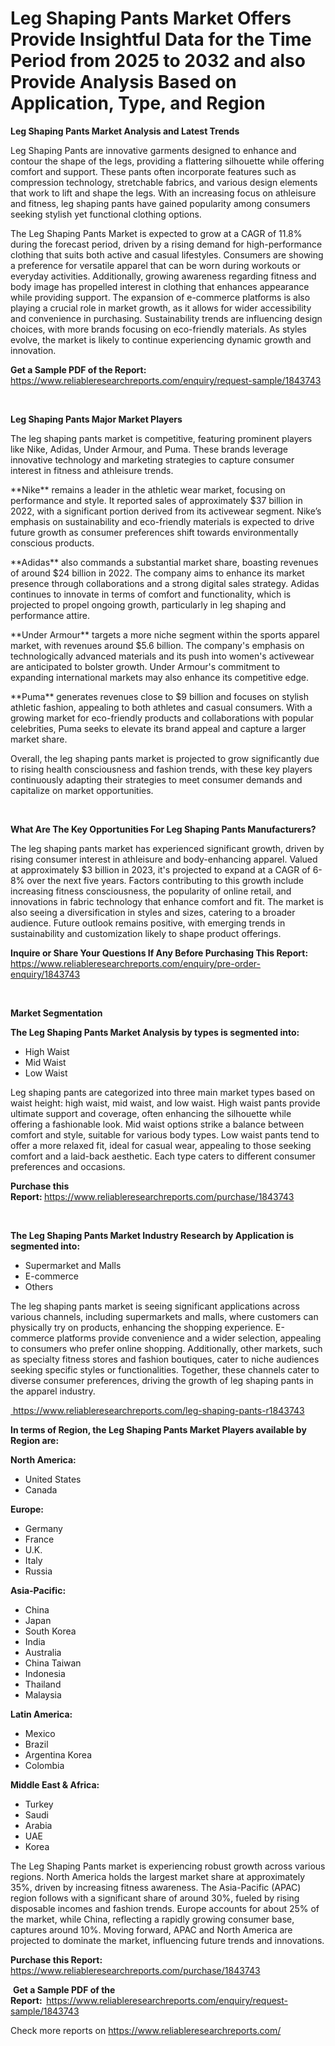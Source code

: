 <p><h1>Leg Shaping Pants Market Offers Provide Insightful Data for the Time Period from 2025 to 2032 and also Provide Analysis Based on Application, Type, and Region</h1></p><p><strong>Leg Shaping Pants Market Analysis and Latest Trends</strong></p>
<p><p>Leg Shaping Pants are innovative garments designed to enhance and contour the shape of the legs, providing a flattering silhouette while offering comfort and support. These pants often incorporate features such as compression technology, stretchable fabrics, and various design elements that work to lift and shape the legs. With an increasing focus on athleisure and fitness, leg shaping pants have gained popularity among consumers seeking stylish yet functional clothing options.</p><p>The Leg Shaping Pants Market is expected to grow at a CAGR of 11.8% during the forecast period, driven by a rising demand for high-performance clothing that suits both active and casual lifestyles. Consumers are showing a preference for versatile apparel that can be worn during workouts or everyday activities. Additionally, growing awareness regarding fitness and body image has propelled interest in clothing that enhances appearance while providing support. The expansion of e-commerce platforms is also playing a crucial role in market growth, as it allows for wider accessibility and convenience in purchasing. Sustainability trends are influencing design choices, with more brands focusing on eco-friendly materials. As styles evolve, the market is likely to continue experiencing dynamic growth and innovation.</p></p>
<p><strong>Get a Sample PDF of the Report:&nbsp;</strong> <a href="https://www.reliableresearchreports.com/enquiry/request-sample/1843743?utm_campaign=2393&utm_medium=2&utm_source=Github&utm_content=ia&utm_term=10022025&utm_id=leg-shaping-pants">https://www.reliableresearchreports.com/enquiry/request-sample/1843743</a></p>
<p>&nbsp;</p>
<p><strong>Leg Shaping Pants Major Market Players</strong></p>
<p><p>The leg shaping pants market is competitive, featuring prominent players like Nike, Adidas, Under Armour, and Puma. These brands leverage innovative technology and marketing strategies to capture consumer interest in fitness and athleisure trends.</p><p>**Nike** remains a leader in the athletic wear market, focusing on performance and style. It reported sales of approximately $37 billion in 2022, with a significant portion derived from its activewear segment. Nike’s emphasis on sustainability and eco-friendly materials is expected to drive future growth as consumer preferences shift towards environmentally conscious products.</p><p>**Adidas** also commands a substantial market share, boasting revenues of around $24 billion in 2022. The company aims to enhance its market presence through collaborations and a strong digital sales strategy. Adidas continues to innovate in terms of comfort and functionality, which is projected to propel ongoing growth, particularly in leg shaping and performance attire.</p><p>**Under Armour** targets a more niche segment within the sports apparel market, with revenues around $5.6 billion. The company's emphasis on technologically advanced materials and its push into women's activewear are anticipated to bolster growth. Under Armour's commitment to expanding international markets may also enhance its competitive edge.</p><p>**Puma** generates revenues close to $9 billion and focuses on stylish athletic fashion, appealing to both athletes and casual consumers. With a growing market for eco-friendly products and collaborations with popular celebrities, Puma seeks to elevate its brand appeal and capture a larger market share.</p><p>Overall, the leg shaping pants market is projected to grow significantly due to rising health consciousness and fashion trends, with these key players continuously adapting their strategies to meet consumer demands and capitalize on market opportunities.</p></p>
<p>&nbsp;</p>
<p><strong>What Are The Key Opportunities For Leg Shaping Pants Manufacturers?</strong></p>
<p><p>The leg shaping pants market has experienced significant growth, driven by rising consumer interest in athleisure and body-enhancing apparel. Valued at approximately $3 billion in 2023, it's projected to expand at a CAGR of 6-8% over the next five years. Factors contributing to this growth include increasing fitness consciousness, the popularity of online retail, and innovations in fabric technology that enhance comfort and fit. The market is also seeing a diversification in styles and sizes, catering to a broader audience. Future outlook remains positive, with emerging trends in sustainability and customization likely to shape product offerings.</p></p>
<p><strong>Inquire or Share Your Questions If Any Before Purchasing This Report:</strong> <a href="https://www.reliableresearchreports.com/enquiry/pre-order-enquiry/1843743?utm_campaign=2393&utm_medium=2&utm_source=Github&utm_content=ia&utm_term=10022025&utm_id=leg-shaping-pants">https://www.reliableresearchreports.com/enquiry/pre-order-enquiry/1843743</a></p>
<p>&nbsp;</p>
<p><strong>Market Segmentation</strong></p>
<p><strong>The Leg Shaping Pants Market Analysis by types is segmented into:</strong></p>
<p><ul><li>High Waist</li><li>Mid Waist</li><li>Low Waist</li></ul></p>
<p><p>Leg shaping pants are categorized into three main market types based on waist height: high waist, mid waist, and low waist. High waist pants provide ultimate support and coverage, often enhancing the silhouette while offering a fashionable look. Mid waist options strike a balance between comfort and style, suitable for various body types. Low waist pants tend to offer a more relaxed fit, ideal for casual wear, appealing to those seeking comfort and a laid-back aesthetic. Each type caters to different consumer preferences and occasions.</p></p>
<p><strong>Purchase this Report:&nbsp;</strong><a href="https://www.reliableresearchreports.com/purchase/1843743?utm_campaign=2393&utm_medium=2&utm_source=Github&utm_content=ia&utm_term=10022025&utm_id=leg-shaping-pants">https://www.reliableresearchreports.com/purchase/1843743</a></p>
<p>&nbsp;</p>
<p><strong>The Leg Shaping Pants Market Industry Research by Application is segmented into:</strong></p>
<p><ul><li>Supermarket and Malls</li><li>E-commerce</li><li>Others</li></ul></p>
<p><p>The leg shaping pants market is seeing significant applications across various channels, including supermarkets and malls, where customers can physically try on products, enhancing the shopping experience. E-commerce platforms provide convenience and a wider selection, appealing to consumers who prefer online shopping. Additionally, other markets, such as specialty fitness stores and fashion boutiques, cater to niche audiences seeking specific styles or functionalities. Together, these channels cater to diverse consumer preferences, driving the growth of leg shaping pants in the apparel industry.</p></p>
<p><a href="https://www.reliableresearchreports.com/leg-shaping-pants-r1843743?utm_campaign=2393&utm_medium=2&utm_source=Github&utm_content=ia&utm_term=10022025&utm_id=leg-shaping-pants">&nbsp;https://www.reliableresearchreports.com/leg-shaping-pants-r1843743</a></p>
<p><strong>In terms of Region, the Leg Shaping Pants Market Players available by Region are:</strong></p>
<p>
    <p> <strong> North America: </strong>
        <ul>
            <li>United States</li>
            <li>Canada</li>
        </ul>
        </p> 
    <p> <strong> Europe: </strong>
        <ul>
            <li>Germany</li>
            <li>France</li>
            <li>U.K.</li>
            <li>Italy</li>
            <li>Russia</li>
        </ul>
        </p> 
    <p> <strong> Asia-Pacific: </strong>
        <ul>
            <li>China</li>
            <li>Japan</li>
            <li>South Korea</li>
            <li>India</li>
            <li>Australia</li>
            <li>China Taiwan</li>
            <li>Indonesia</li>
            <li>Thailand</li>
            <li>Malaysia</li>
        </ul>
        </p> 
    <p> <strong> Latin America: </strong>
        <ul>
            <li>Mexico</li>
            <li>Brazil</li>
            <li>Argentina Korea</li>
            <li>Colombia</li>
        </ul>
        </p> 
    <p> <strong> Middle East & Africa: </strong>
        <ul>
            <li>Turkey</li>
            <li>Saudi</li>
            <li>Arabia</li>
            <li>UAE</li>
            <li>Korea</li>
        </ul>
    </p>
    </p>
<p><p>The Leg Shaping Pants market is experiencing robust growth across various regions. North America holds the largest market share at approximately 35%, driven by increasing fitness awareness. The Asia-Pacific (APAC) region follows with a significant share of around 30%, fueled by rising disposable incomes and fashion trends. Europe accounts for about 25% of the market, while China, reflecting a rapidly growing consumer base, captures around 10%. Moving forward, APAC and North America are projected to dominate the market, influencing future trends and innovations.</p></p>
<p><strong>Purchase this Report: </strong><a href="https://www.reliableresearchreports.com/purchase/1843743?utm_campaign=2393&utm_medium=2&utm_source=Github&utm_content=ia&utm_term=10022025&utm_id=leg-shaping-pants">https://www.reliableresearchreports.com/purchase/1843743</a></p>
<p>&nbsp;<strong>Get a Sample PDF of the Report:&nbsp;&nbsp;</strong><a href="https://www.reliableresearchreports.com/enquiry/request-sample/1843743?utm_campaign=2393&utm_medium=2&utm_source=Github&utm_content=ia&utm_term=10022025&utm_id=leg-shaping-pants">https://www.reliableresearchreports.com/enquiry/request-sample/1843743</a></p>
<p><strong></strong></p>
<p>Check more reports on <a href="https://www.reliableresearchreports.com/?utm_campaign=2393&utm_medium=2&utm_source=Github&utm_content=ia&utm_term=10022025&utm_id=leg-shaping-pants">https://www.reliableresearchreports.com/</a></p>